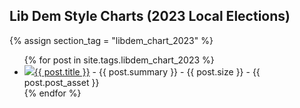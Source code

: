 ## Lib Dem Style Charts (2023 Local Elections)

{% assign section_tag = "libdem_chart_2023" %}

<ul>
  {% for post in site.tags.libdem_chart_2023 %}
    <li><img style="max-width: 256px" src="/assets/{{ section_tag }}/{{ page.post_asset }}"><a href="{{ post.url }}">{{ post.title }}</a> - {{ post.summary }} - {{ post.size }} - {{ post.post_asset }}</li>
  {% endfor %}
</ul>